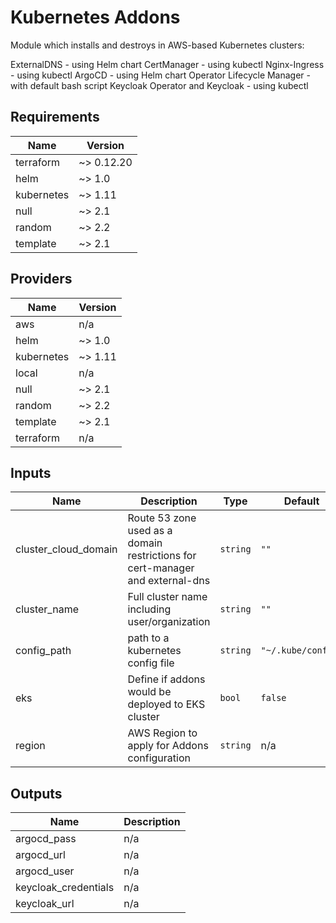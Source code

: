 # Kubernetes Addons

Module which installs and destroys in AWS-based Kubernetes clusters:

ExternalDNS - using Helm chart
CertManager - using kubectl
Nginx-Ingress - using kubectl
ArgoCD - using Helm chart
Operator Lifecycle Manager - with default bash script
Keycloak Operator and Keycloak - using kubectl

<!-- BEGINNING OF PRE-COMMIT-TERRAFORM DOCS HOOK -->
## Requirements

| Name | Version |
|------|---------|
| terraform | ~> 0.12.20 |
| helm | ~> 1.0 |
| kubernetes | ~> 1.11 |
| null | ~> 2.1 |
| random | ~> 2.2 |
| template | ~> 2.1 |

## Providers

| Name | Version |
|------|---------|
| aws | n/a |
| helm | ~> 1.0 |
| kubernetes | ~> 1.11 |
| local | n/a |
| null | ~> 2.1 |
| random | ~> 2.2 |
| template | ~> 2.1 |
| terraform | n/a |

## Inputs

| Name | Description | Type | Default | Required |
|------|-------------|------|---------|:--------:|
| cluster\_cloud\_domain | Route 53 zone used as a domain restrictions for cert-manager and external-dns | `string` | `""` | no |
| cluster\_name | Full cluster name including user/organization | `string` | `""` | no |
| config\_path | path to a kubernetes config file | `string` | `"~/.kube/config"` | no |
| eks | Define if addons would be deployed to EKS cluster | `bool` | `false` | no |
| region | AWS Region to apply for Addons configuration | `string` | n/a | yes |

## Outputs

| Name | Description |
|------|-------------|
| argocd\_pass | n/a |
| argocd\_url | n/a |
| argocd\_user | n/a |
| keycloak\_credentials | n/a |
| keycloak\_url | n/a |

<!-- END OF PRE-COMMIT-TERRAFORM DOCS HOOK -->
